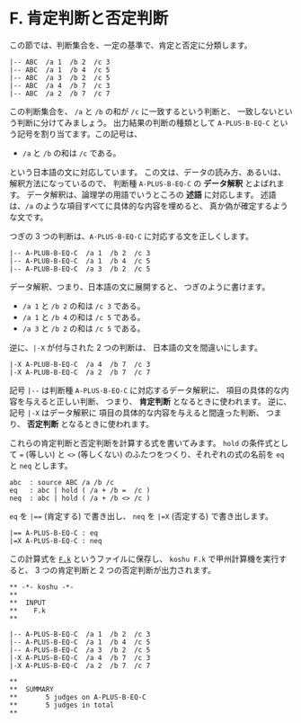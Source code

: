 # F. 肯定判断と否定判断


この節では、判断集合を、一定の基準で、肯定と否定に分類します。

``` text
|-- ABC  /a 1  /b 2  /c 3
|-- ABC  /a 1  /b 4  /c 5
|-- ABC  /a 3  /b 2  /c 5
|-- ABC  /a 4  /b 7  /c 3
|-- ABC  /a 2  /b 7  /c 7
```

この判断集合を、
`/a` と `/b` の和が `/c` に一致するという判断と、
一致しないという判断に分けてみましょう。
出力結果の判断の種類として `A-PLUS-B-EQ-C`
という記号を割り当てます。この記号は、

 - `/a` と `/b` の和は `/c` である。

という日本語の文に対応しています。
この文は、データの読み方、あるいは、解釈方法になっているので、
判断種 `A-PLUS-B-EQ-C` の **データ解釈** とよばれます。
データ解釈は、論理学の用語でいうところの **述語** に対応します。
述語は、`/a` のような項目すべてに具体的な内容を埋めると、
真か偽が確定するような文です。

つぎの 3 つの判断は、`A-PLUS-B-EQ-C`
に対応する文を正しくします。

``` text
|-- A-PLUB-B-EQ-C  /a 1  /b 2  /c 3
|-- A-PLUB-B-EQ-C  /a 1  /b 4  /c 5
|-- A-PLUB-B-EQ-C  /a 3  /b 2  /c 5
```

データ解釈、つまり、日本語の文に展開すると、
つぎのように書けます。

 - `/a 1` と `/b 2` の和は `/c 3` である。
 - `/a 1` と `/b 4` の和は `/c 5` である。
 - `/a 3` と `/b 2` の和は `/c 5` である。

逆に、`|-X` が付与された 2 つの判断は、
日本語の文を間違いにします。

``` text
|-X A-PLUB-B-EQ-C  /a 4  /b 7  /c 3
|-X A-PLUB-B-EQ-C  /a 2  /b 7  /c 7
```

記号 `|--` は判断種
`A-PLUS-B-EQ-C` に対応するデータ解釈に、
項目の具体的な内容を与えると正しい判断、
つまり、 **肯定判断** となるときに使われます。
逆に、記号 `|-X` はデータ解釈に
項目の具体的な内容を与えると間違った判断、
つまり、 **否定判断** となるときに使われます。

これらの肯定判断と否定判断を計算する式を書いてみます。
`hold` の条件式として `=` (等しい) と `<>` (等しくない)
のふたつをつくり、それぞれの式の名前を `eq` と `neq` とします。

``` text
abc  : source ABC /a /b /c
eq   : abc | hold ( /a + /b =  /c )
neq  : abc | hold ( /a + /b <> /c )
```

`eq` を `|==` (肯定する) で書き出し、
`neq` を `|=X` (否定する) で書き出します。

``` text
|== A-PLUS-B-EQ-C : eq
|=X A-PLUS-B-EQ-C : neq
```

この計算式を [`F.k`][F.k] というファイルに保存し、
`koshu F.k` で甲州計算機を実行すると、
3 つの肯定判断と 2 つの否定判断が出力されます。

``` text
** -*- koshu -*-
**  
**  INPUT
**    F.k
**    

|-- A-PLUS-B-EQ-C  /a 1  /b 2  /c 3
|-- A-PLUS-B-EQ-C  /a 1  /b 4  /c 5
|-- A-PLUS-B-EQ-C  /a 3  /b 2  /c 5
|-X A-PLUS-B-EQ-C  /a 4  /b 7  /c 3
|-X A-PLUS-B-EQ-C  /a 2  /b 7  /c 7

**  
**  SUMMARY
**       5 judges on A-PLUS-B-EQ-C
**       5 judges in total
**
```


[F.k]:  https://github.com/seinokatsuhiro/abc-of-koshucode/blob/master/draft/japanese/section/F/F.k


